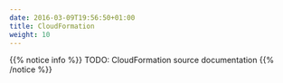 ```yaml
---
date: 2016-03-09T19:56:50+01:00
title: CloudFormation
weight: 10
---
```


{{% notice info %}}
TODO: CloudFormation source documentation
{{% /notice %}}
